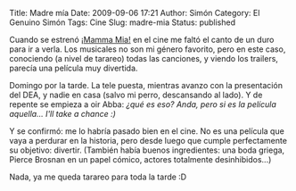 Title: Madre mía
Date: 2009-09-06 17:21
Author: Simón
Category: El Genuino Simón
Tags: Cine
Slug: madre-mia
Status: published

Cuando se estrenó [¡Mamma
Mia!](http://www.filmaffinity.com/es/film336014.html "¡Mamma Mia! (2008)")
en el cine me faltó el canto de un duro para ir a verla. Los musicales
no son mi género favorito, pero en este caso, conociendo (a nivel de
tarareo) todas las canciones, y viendo los trailers, parecía una
película muy divertida.

Domingo por la tarde. La tele puesta, mientras avanzo con la
presentación del DEA, y nadie en casa (salvo mi perro, descansando al
lado). Y de repente se empieza a oir Abba: *¿qué es eso? Anda, pero si
es la película aquella... I'll take a chance :)*

Y se confirmó: me lo habría pasado bien en el cine. No es una película
que vaya a perdurar en la historia, pero desde luego que cumple
perfectamente su objetivo: divertir. (También había buenos ingredientes:
una boda griega, Pierce Brosnan en un papel cómico, actores totalmente
desinhibidos...)

Nada, ya me queda tarareo para toda la tarde :D

<object classid="clsid:d27cdb6e-ae6d-11cf-96b8-444553540000" width="425" height="344" codebase="http://download.macromedia.com/pub/shockwave/cabs/flash/swflash.cab#version=6,0,40,0"><param name="allowFullScreen" value="true"></param><param name="allowscriptaccess" value="always"></param><param name="src" value="http://www.youtube.com/v/FKx_14vJNZg&amp;hl=es&amp;fs=1&amp;"></param><param name="allowfullscreen" value="true"></param><embed type="application/x-shockwave-flash" width="425" height="344" src="http://www.youtube.com/v/FKx_14vJNZg&amp;hl=es&amp;fs=1&amp;" allowscriptaccess="always" allowfullscreen="true"></embed></object>
